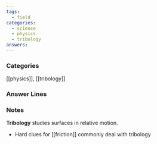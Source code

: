 ```yaml
---
tags:
  - field
categories:
  - science
  - physics
  - tribology
answers:
---
```

### Categories
[[physics]], [[tribology]]
### Answer Lines

### Notes
**Tribology** studies surfaces in relative motion.
- Hard clues for [[friction]] commonly deal with tribology
